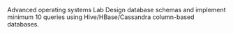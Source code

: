 Advanced operating systems Lab
Design database schemas and implement minimum 10 queries using Hive/HBase/Cassandra column-based databases.

